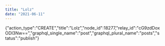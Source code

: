 ```yaml
---
title: "Lolz"
date: "2021-06-11"
---
```


{"action\_type":"CREATE","title":"Lolz","node\_id":18277,"relay\_id":"cG9zdDoxODI3Nw==","graphql\_single\_name":"post","graphql\_plural\_name":"posts","status":"publish"}
